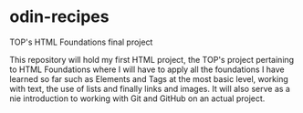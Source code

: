 # odin-recipes
TOP's HTML Foundations final project

This repository will hold my first HTML project, the TOP's project pertaining to HTML Foundations where I will have to apply all the foundations I have learned so far such as Elements and Tags at the most basic level, working with text, the use of lists and finally links and images. It will also serve as a nie introduction to working with Git and GitHub on an actual project.
